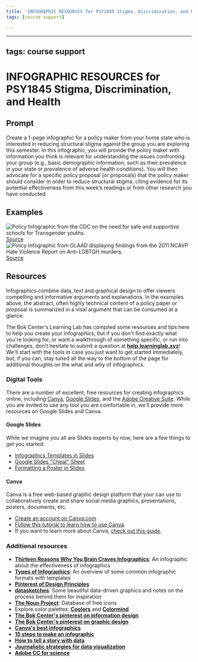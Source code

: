 ```yaml
---
title: 'INFOGRAPHIC RESOURCES for PSY1845 Stigma, Discrimination, and Health'
tags: [course support]

---
```


---
tags: course support
---

# INFOGRAPHIC RESOURCES for PSY1845 Stigma, Discrimination, and Health
## Prompt
Create a 1-page infographic for a policy maker from your home state who is interested in reducing structural stigma against the group you are exploring this semester. In this infographic, you will provide the policy maker with information you think is relevant for understanding the issues confronting your group (e.g., basic demographic information, such as their prevalence in your state or prevalence of adverse health conditions). You will then advocate for a specific policy proposal (or proposals) that the policy maker should consider in order to reduce structural stigma, citing evidence for its potential effectiveness from this week’s readings or from other research you have conducted.

## Examples
![Policy Infographic from the CDC on the need for safe and supportive schools for Transgender youths.](https://www.cdc.gov/mmwr/volumes/68/wr/visual-abstracts/292376-P_MMWR_Report_Page_600_x_338_pixels.jpg) 
[Source](https://www.cdc.gov/mmwr/volumes/68/wr/mm6803a3.htm)
![Policy Infographic from GLAAD displaying findings from the 2011 NCAVP Hate Violence Report on Anti-LGBTQH murders.](http://www.glaad.org/files/ncavp_infographic_3-01_0.jpg)
[Source](https://www.glaad.org/blog/violence-against-transgender-people-and-people-color-disproportionately-high-lgbtqh-murder-rate)

## Resources

Infographics combine data, text and graphical design to offer viewers compelling and informative arguments and explanations. In the examples above, the abstract, often highly technical content of a policy paper or proposal is summarized in a visal argument that can be consumed at a glance. 

The Bok Center's Learning Lab has compiled some resources and tips here to help you create your infographics, but if you don't find exactly what you're looking for, or want a walkthrough of something specific, or run into challenges, don't hesitate to submit a question at [**help.learninglab.xyz**](http://help.learninglab.xyz)! We'll start with the tools in case you just want to get started immediately, but, if you can, stay tuned all the way to the bottom of the page for additional thoughts on the what and why of infographics.


### Digital Tools

There are a number of excellent, free resources for creating infographics online, including [Canva](https://www.canva.com/), [Google Slides](slides.google.com), and the [Adobe Creative Suite](https://harvard.service-now.com/ithelp/www.poetry.fas.harvard.edu?id=kb_article&sys_id=9f3244d3dba304d430ed1dca489619e0). While you are invited to use any tool you are comfortable in, we'll provide more resources on Google Slides and Canva.
  
 #### Google Slides
While we imagine you all are Slides experts by now, here are a few things to get you started:
* [Infographics Templates in Slides](https://docs.google.com/presentation/d/1ajcswbWyzFaeX05lM7EPftbN260MMdDrtm3tF2k0Trg/edit#slide=id.g566fecf33e_0_57)
* [Google Slides "Cheat" Sheet](https://support.google.com/a/users/answer/9300133)
* [Formatting a Poster in Slides](https://drive.google.com/file/d/1NP-VfG0bxz3gEuNArLM_vJVRsQtYwAEd/view)

#### Canva
Canva is a free web-based graphic design platform that your can use to collaboratively create and share social media graphics, presentations, posters, documents, etc.
* [Create an account on Canva.com](https://support.canva.com/account-basics/creating-a-canva-account/create-personal-account/)
* [Follow this tutorial to learn how to use Canva](https://www.canva.com/design/DADBIDEcQzE/remix)
* If you want to learn more about Canva, [check out this guide](https://docs.google.com/document/d/16dB8gsWFLo9pkT9NjEJVA61dDoQGKuwqil44w_-7Nqw/edit?usp=sharing).

### Additional resources
* [**Thirteen Reasons Why You Brain Craves Infographics**](https://neomam.com/interactive/13reasons/): An infographic about the effectiveness of infographics  
* [**Types of Infographics**](https://venngage.com/blog/9-types-of-infographic-template/): An overview of some common infographic formats with templates  
* [**Pinterest of Design Principles**](https://www.pinterest.com/pin/465700417688840345/)  
* [**datasketches**](http://www.datasketch.es/): Some beautiful data-driven graphics and notes on the process behind them for inspiration  
* [**The Noun Project**](https://thenounproject.com/): Database of free icons  
* Explore color palettes: [**Coolors**](https://coolors.co/) and [**Colormind**](http://colormind.io/)
* [**The Bok Center's pinterest on information design**](https://www.pinterest.com/learninglabpins/medium-information-design/)
* [**The Bok Center's pinterest on graphic design**](https://www.pinterest.com/learninglabpins/medium-graphic-design/
)
* [**Canva's best infographics**](https://www.canva.com/learn/best-infographics/)
* [**15 steps to make an infographic**](https://www.canva.com/learn/create-infographics/)
* [**How to tell a story with data**](https://www.forbes.com/sites/nicolemartin1/2018/11/01/data-visualization-how-to-tell-a-story-with-data/?sh=2eda1bd64368)
* [**Journalistic strategies for data visualization**](https://hbr.org/2013/04/how-to-tell-a-story-with-data)
* [**Adobe CC for science**](https://spark.adobe.com/page/1DNTRncz9bpsX/)